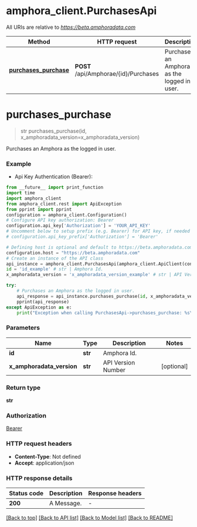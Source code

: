 # amphora_client.PurchasesApi

All URIs are relative to *https://beta.amphoradata.com*

Method | HTTP request | Description
------------- | ------------- | -------------
[**purchases_purchase**](PurchasesApi.md#purchases_purchase) | **POST** /api/Amphorae/{id}/Purchases | Purchases an Amphora as the logged in user.


# **purchases_purchase**
> str purchases_purchase(id, x_amphoradata_version=x_amphoradata_version)

Purchases an Amphora as the logged in user.

### Example

* Api Key Authentication (Bearer):
```python
from __future__ import print_function
import time
import amphora_client
from amphora_client.rest import ApiException
from pprint import pprint
configuration = amphora_client.Configuration()
# Configure API key authorization: Bearer
configuration.api_key['Authorization'] = 'YOUR_API_KEY'
# Uncomment below to setup prefix (e.g. Bearer) for API key, if needed
# configuration.api_key_prefix['Authorization'] = 'Bearer'

# Defining host is optional and default to https://beta.amphoradata.com
configuration.host = "https://beta.amphoradata.com"
# Create an instance of the API class
api_instance = amphora_client.PurchasesApi(amphora_client.ApiClient(configuration))
id = 'id_example' # str | Amphora Id.
x_amphoradata_version = 'x_amphoradata_version_example' # str | API Version Number (optional)

try:
    # Purchases an Amphora as the logged in user.
    api_response = api_instance.purchases_purchase(id, x_amphoradata_version=x_amphoradata_version)
    pprint(api_response)
except ApiException as e:
    print("Exception when calling PurchasesApi->purchases_purchase: %s\n" % e)
```

### Parameters

Name | Type | Description  | Notes
------------- | ------------- | ------------- | -------------
 **id** | **str**| Amphora Id. | 
 **x_amphoradata_version** | **str**| API Version Number | [optional] 

### Return type

**str**

### Authorization

[Bearer](../README.md#Bearer)

### HTTP request headers

 - **Content-Type**: Not defined
 - **Accept**: application/json

### HTTP response details
| Status code | Description | Response headers |
|-------------|-------------|------------------|
**200** | A Message. |  -  |

[[Back to top]](#) [[Back to API list]](../README.md#documentation-for-api-endpoints) [[Back to Model list]](../README.md#documentation-for-models) [[Back to README]](../README.md)

